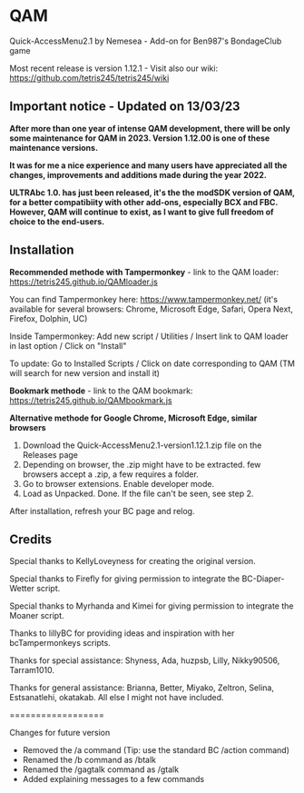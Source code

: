 # QAM

Quick-AccessMenu2.1 by Nemesea - Add-on for Ben987's BondageClub game 

Most recent release is version 1.12.1 - Visit also our wiki: https://github.com/tetris245/tetris245/wiki

## Important notice - Updated on 13/03/23

**After more than one year of intense QAM development, there will be only some maintenance for QAM in 2023. Version 1.12.00 is one of these maintenance versions.**

**It was for me a nice experience and many users have appreciated all the changes, improvements and additions made during the year 2022.**

**ULTRAbc 1.0. has just been released, it's the the modSDK version of QAM, for a better compatibiity with other add-ons, especially BCX and FBC. However, QAM will continue to exist, as I want to give full freedom of choice to the end-users.**
 
## Installation 

**Recommended methode with Tampermonkey** - link to the QAM loader: https://tetris245.github.io/QAMloader.js

You can find Tampermonkey here: https://www.tampermonkey.net/ (it's available for several browsers: Chrome, Microsoft Edge, Safari, Opera Next, Firefox, Dolphin, UC)

Inside Tampermonkey: Add new script / Utilities / Insert link to QAM loader in last option / Click on "Install"

To update: Go to Installed Scripts / Click on date corresponding to QAM (TM will search for new version and install it)

**Bookmark methode** - link to the QAM bookmark: https://tetris245.github.io/QAMbookmark.js

**Alternative methode for Google Chrome, Microsoft Edge, similar browsers**
1. Download the Quick-AccessMenu2.1-version1.12.1.zip file on the Releases page
2. Depending on browser, the .zip might have to be extracted. few browsers accept a .zip, a few requires a folder.
3. Go to browser extensions. Enable developer mode.
4. Load as Unpacked. Done. If the file can't be seen, see step 2.

After installation, refresh your BC page and relog.

## Credits

Special thanks to KellyLoveyness for creating the original version.

Special thanks to Firefly for giving permission to integrate the BC-Diaper-Wetter script.

Special thanks to Myrhanda and Kimei for giving permission to integrate the Moaner script.

Thanks to lillyBC for providing ideas and inspiration with her bcTampermonkeys scripts.

Thanks for special assistance:
Shyness, Ada, huzpsb, Lilly, Nikky90506, Tarram1010.

Thanks for general assistance:
Brianna, Better, Miyako, Zeltron, Selina, Estsanatlehi, okatakab.
All else I might not have included.

==================

Changes for future version

* Removed the /a command (Tip: use the standard BC /action command)
* Renamed the /b command as /btalk
* Renamed the /gagtalk command as /gtalk
* Added explaining messages to a few commands








